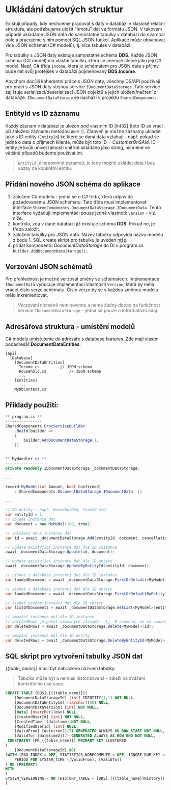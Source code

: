 ﻿# Ukládání datových struktur
Existují případy, kdy nechceme pracovat s daty v databázi v klasické relační struktuře, ale potřebujeme uložit "hmotu" dat ve formátu JSON.
V takovém případě ukládáme JSON data do samostatné tabulky v databázi do nvarchar pole a pracujeme s ním pomocí SQL JSON funkcí.
Aplikace může obsahovat více JSON schémat (C# modelů), tj. více tabulek v databázi.

Pro tabulky s JSON daty existuje samostatné schéma **DDS**.
Každé JSON schéma (C# model) má vlastní tabulku, která se jmenuje stejně jako její C# model.
Např. C# třída `Income`, která je schématem pro JSON data s příjmy bude mít svůj protějšek v databázi pojmenovaný **DDS.Income**.

Abychom docílili koherentní práce s JSON daty, všechny DS/API používají pro práci s JSON daty stejnou service `IDocumentDataStorage`.
Tato service zajišťuje serializaci/deserializaci JSON objektů a jejich uložení/načtení z databáze. 
`IDocumentDataStorage` se nachází v projektu `SharedComponents`.

## EntityId vs ID záznamu
Každý záznam v databázi je uložen pod vlastním ID [int32] (toto ID se vrací při založení záznamu metodou `Add()`). 
Zároveň je možné záznamy ukládat také s ID entity (`EntityId`) ke které se daná data vztahují - např. pokud se jedná o data o příjmech klienta, může být toto ID = *CustomerOnSAId*.
ID entity je kvůli univerzálnosti vnitřně ukládáno jako string, nicméně ve většině případů budeme používat int.

> `EntityId` je nepovinný parametr, je tedy možné ukládat data i bez vazby na konkrétní entitu.

## Přidání nového JSON schéma do aplikace
1) založení C# modelu - jedná se o C# třídu, která odpovídá požadovanému JSON schématu. 
Tato třída musí implementovat interface `SharedComponents.DocumentDataStorage.IDocumentData`. 
Tento interface vyžaduji implementaci pouze jedné vlastnoti: `Version` - viz. níže.
2) kontrola, zda v dané databázi již existuje schéma **DDS**. Pokud ne, je třeba založit.
3) založení tabulky pro JSON data. Název tabulky odpovídá názvu modelu z bodu 1. 
SQL create skript pro tabulku je uveden [níže](#sql-skript-pro-vytvoření-tabulky-json-dat).
4) přidat komponentu *DocumentDataStorage* do DI v program.cs `builder.AddDocumentDataStorage();`

## Verzování JSON schématů
Pro přehlednost je možné verzovat změny ve schématech. 
Implementace `IDocumentData` vynucuje implementaci vlastnosti `Version`, která by měla vracet číslo verze schématu.
Číslo verze by se s každou změnou modelu mělo inkrementovat.

> Verzování nicméně není povinné a nemá žádný dopad na funkčnost service `IDocumentDataStorage` - jedná se pouze o informativní údaj.

## Adresářová struktura - umístění modelů
C# modely umisťujeme do adresáře s database features. Zde mají vlastní podadresář **DocumentDataEntities**.

```
[Api]
  [Database]
    [DocumentDataEntities]
	  Income.cs			// JSON schema
	  Household.cs			// JSON schema
	  ...
	[Entities]
	  ...
	MyDbContext.cs
```

## Příklady použití:

```csharp
** program.cs **
----------------
SharedComponents.GrpcServiceBuilder
	.Build(builder =>
    {
        builder.AddDocumentDataStorage();
    })


** MyHandler.cs **
------------------
private readonly IDocumentDataStorage _documentDataStorage;

...

record MyModel(int Amount, bool Confirmed) 
	: SharedComponents.DocumentDataStorage.IDocumentData: {}

...

// ID entity - např. HouseholdId, CaseId atd.
var entityId = 1;
// objekt instance dat
var document = new MyModel(100, true);

// založení nové instance dat
var id = await _documentDataStorage.Add(entityId, document, cancellationToken);

// update existující instance dat dle ID instance
await _documentDataStorage.Update(id, document);

// update existující instance dat dle ID entity
await _documentDataStorage.UpdateByEntityId(entityId, document);

// získat z databáze instanci dat dle ID instance
var loadedDocument = await _documentDataStorage.FirstOrDefault<MyModel>(id, cancellationToken)

// získat z databáze instanci dat dle ID entity
var loadedDocument = await _documentDataStorage.FirstOrDefaultByEntityId<MyModel>(entityId, cancellationToken)

// získat seznam instancí dat dle ID entity
var listOfDocuments = await _documentDataStorage.GetList<MyModel>(entityId, cancellationToken);

// smazání instance dat dle ID instance
// deletedRows je počet smazaných záznamů - tj. 0 znamená, že se smazání nepovedlo, protože ID neexistuje
var deletedRows = await _documentDataStorage.Delete<MyModel>(id);

// smazání instance dat dle ID entity
var deletedRows = await _documentDataStorage.DeleteByEntityId<MyModel>(entityId);
```

## SQL skript pro vytvoření tabulky JSON dat
*{{table_name}}* musí být nahrazeno názvem tabulky.

> Tabulka může být a nemusí historizovaná - záleží na zvážení konkrétního use case.

```sql
CREATE TABLE [DDS].[{{table_name}}](
	[DocumentDataStorageId] [int] IDENTITY(1,1) NOT NULL,
	[DocumentDataEntityId] [varchar](50) NULL,
	[DocumentDataVersion] [int] NOT NULL,
	[Data] [nvarchar](max) NULL,
	[CreatedUserId] [int] NOT NULL,
	[CreatedTime] [datetime] NOT NULL,
	[ModifiedUserId] [int] NULL,
	[ValidFrom] [datetime2](7) GENERATED ALWAYS AS ROW START NOT NULL,
	[ValidTo] [datetime2](7) GENERATED ALWAYS AS ROW END NOT NULL,
 CONSTRAINT [PK_{{table_name}}] PRIMARY KEY CLUSTERED 
(
	[DocumentDataStorageId] ASC
)WITH (PAD_INDEX = OFF, STATISTICS_NORECOMPUTE = OFF, IGNORE_DUP_KEY = OFF, ALLOW_ROW_LOCKS = ON, ALLOW_PAGE_LOCKS = ON) ON [PRIMARY],
	PERIOD FOR SYSTEM_TIME ([ValidFrom], [ValidTo])
) ON [PRIMARY]
WITH
(
SYSTEM_VERSIONING = ON (HISTORY_TABLE = [DDS].[{{table_name}}History])
)
```
